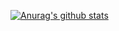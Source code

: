 [![Anurag's github stats](https://github-readme-stats.vercel.app/api?username=shenhonglei&count_private=true&show_icons=true&theme=vue)](https://github.com/anuraghazra/github-readme-stats)
